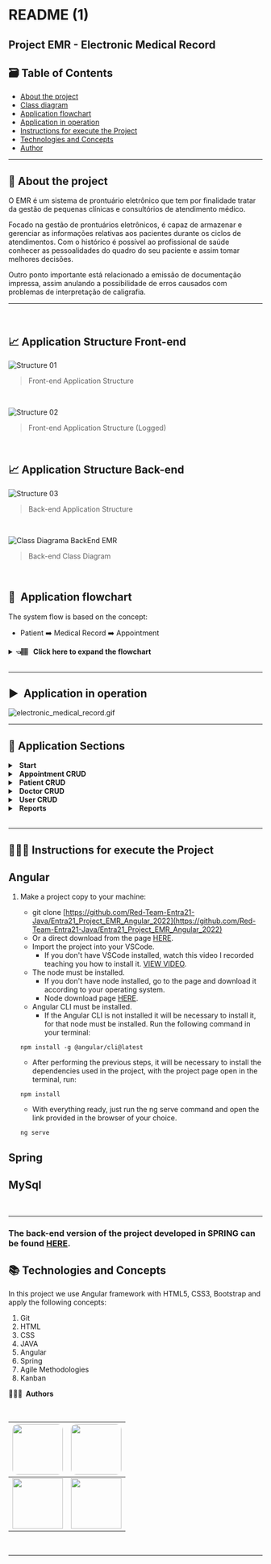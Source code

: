# README (1)

## **Project EMR - Electronic Medical Record**

## **🗃️ Table of Contents**

- [About the project](https://github.com/Red-Team-Entra21-Java/Entra21_Project_EMR_Angular_2022#about-project)
- [Class diagram](https://github.com/Red-Team-Entra21-Java/Entra21_Project_EMR_Angular_2022#class-diagram)
- [Application flowchart](https://github.com/Red-Team-Entra21-Java/Entra21_Project_EMR_Angular_2022#application-flowchart)
- [Application in operation](https://github.com/Red-Team-Entra21-Java/Entra21_Project_EMR_Angular_2022#application-operation)
- [Instructions for execute the Project](https://github.com/Red-Team-Entra21-Java/Entra21_Project_EMR_Angular_2022#execute-project)
- [Technologies and Concepts](https://github.com/Red-Team-Entra21-Java/Entra21_Project_EMR_Angular_2022#technologies)
- [Author](https://github.com/Red-Team-Entra21-Java/Entra21_Project_EMR_Angular_2022#author)

---

## **🏥 About the project**

O EMR é um sistema de prontuário eletrônico que tem por finalidade tratar da gestão de pequenas clínicas e consultórios de atendimento médico.

Focado na gestão de prontuários eletrônicos, é capaz de armazenar e gerenciar as informações relativas aos pacientes durante os ciclos de atendimentos. Com o histórico é possível ao profissional de saúde conhecer as pessoalidades do quadro do seu paciente e assim tomar melhores decisões.

Outro ponto importante está relacionado a emissão de documentação impressa, assim anulando a possibilidade de erros causados com problemas de interpretação de caligrafia.

---
<br>

## 📈 **Application Structure Front-end**

![Structure 01](./readme_images/structure_01.png)
> Front-end Application Structure

<br>

![Structure 02](./readme_images/structure_02.png)

> Front-end Application Structure (Logged)

<br>

## 📈 **Application Structure Back-end**

![Structure 03](./readme_images/structure_03.png)

> Back-end Application Structure

<br>

![Class Diagrama BackEnd EMR](./readme_images/Diagrama_BackEnd_EMR.png)

> Back-end Class Diagram

<br>

## 🔀&nbsp; **Application flowchart**

The system flow is based on the concept:
- Patient ➡️ Medical Record ➡️ Appointment 

<details>
    <summary><b>👈🏽 &nbsp; Click here to expand the flowchart </b></summary>

![Flowchart](./readme_images/application_flowchart.png)

</details>

</br>

----

## ▶️  **Application in operation**

![electronic_medical_record.gif](./readme_images/electronic_medical_record.gif)

----

## **🔀 Application Sections**

<details>
    <summary>
        <b>&nbsp; Start</b>
    </summary>

# 🏥&nbsp; Start

This is the set of home pages, consisting of the home, login and user registration.

![EMR_initial](./readme_images/emr_start.gif)

## **Home**

The initial pages try to show a harmonic layout, using colors related to the health environment.
Through the home pages it is possible to navigate to the login, user registration, about and contact sections.

In the construction of the initial pages, the technologies of HTML, CSS and TS were used, through the Angular framework.

## **Login**

In the logic used in the login component, we have a page that is capable of re-rendering two components, which may or may not be called based on a defined business rule to identify whether there is a default login or registration of a new user.

In the login component there is a complete logic developed to validate attempts to enter the system. The component has a method capable of communicating with the backend and verifying the users registered in the database (MySql). Once the communication has been carried out, there is a method that verifies the inputs and allows or not the users to enter the system.

If so, the component sends to the service responsible for the system a boolean that says if there is an active login and for a string variable the name of the active user.

## **Record User**

The registration component is rendered on a page prepared to show it or the login component.

The logic used communicates with the back-end and through the User class, UserController and the IUserRepository interface manages the information and persists the data in the database (MySql), all through a Spring Boot.

</details>

<details>
    <summary>
        <b>&nbsp; Appointment CRUD</b>
    </summary>

## 🩺&nbsp; Appointment

![Appointment](./readme_images/emr_appointment.gif)

The appointments section is the part where the patient appointments data is listed, created, edited and deleted. Here you can find information regarding each service performed.

The business rule here is based on two components in Angular. The first component (appointment) is responsible for presenting a list interface with inputs for searching and inserting new users. The second component (new-appointment) consists of a group of inputs that capture patient information.

There is a service in Angular (appointment.service.ts) responsible for making requests to the back-end (Spring) where it handles the information and returns the requested data.

Regarding the back-end responsible for the services, a Controller class (AppointmentController), a Model class (Appointment) and an interface responsible for the repository (IAppointmentRepository) are involved.

The Appointment class is a class that inherits another class MaturityLevel3Richardson, responsible for implementing the characteristics necessary for a maturity level 3 API. It also implements the attributes necessary for a service and is linked to the database so that the Controller can access and manipulate the data in the database.

The IAppointmentRepository interface inherits the JpaRepository which is responsible for implementing the complete API for CRUD.

In the AppointmentController class are the CRUD methods related to the calls, through which the HTTP actions are executed with their respective returns and Status. Through these methods the data in the database, in this case MySql, are manipulated as defined.

</details>

<details>
    <summary>
        <b>&nbsp; Patient CRUD</b>
    </summary>

## 😷&nbsp; Patient

![Patient](./readme_images/emr_patient.gif)

The patient section is the part where patient data is listed, created, edited and deleted. Here you can find personal information, in addition to the total list of services.

The business rule here is based on two components in Angular. The first component (patient) is responsible for presenting a list interface with inputs for searching and inserting new patients. The second component (new-patient) consists of a group of inputs that capture patient information.

There is a service in Angular (patient.service.ts) responsible for making requests to the back-end (Spring) where it handles the information and returns the requested data.

Regarding the back-end responsible for the services, a Controller class (PatientController), a Model class (Patient) and an interface responsible for the repository (IPatientRepository) are involved.

The Patient class is a class that inherits another MaturityLevel3Richardson class, responsible for implementing the necessary characteristics for a maturity level 3 API. It also implements the attributes necessary for a service and is linked to the database so that the Controller can access and manipulate the data in the database.

The IPatientRepository interface inherits the JpaRepository which is responsible for implementing the complete API for CRUD.

In the PatientController class are the CRUD methods related to the calls, through which the HTTP actions are performed with their respective returns and Status. Through these methods the data in the database, in this case MySql, are manipulated as defined.

</details>

<details>
    <summary>
        <b>&nbsp; Doctor CRUD</b>
    </summary>

## 👩‍🔬&nbsp; Doctor

![Doctor](./readme_images/emr_doctor.gif)

The doctors section is the part where the doctors data is listed, created, edited and deleted. Here you can find personal information, in addition to the total list of services.

The business rule here is based on two components in Angular. The first component (doctor) is responsible for presenting a list interface with inputs for searching and inserting new patients. The second component (new-doctor) consists of a group of inputs that capture patient information.

There is a service in Angular (doctor.service.ts) responsible for making requests to the back-end (Spring) where it handles the information and returns the requested data.

Regarding the back-end responsible for the services, a Controller class (DoctorController), a Model class (Doctor) and an interface responsible for the repository (IDoctorRepository) are involved.

The Doctor class is a class that inherits another class MaturityLevel3Richardson, responsible for implementing the characteristics necessary for a level 3 maturity API. It also implements the attributes necessary for a service and is linked to the database so that the Controller can access and manipulate the data in the database.

The IDoctorRepository interface inherits the JpaRepository which is responsible for implementing the complete API for CRUD.

In the DoctorController class are the CRUD methods related to the calls, through which the HTTP actions are executed with their respective returns and Status. Through these methods the data in the database, in this case MySql, are manipulated as defined.


</details>

<details>
    <summary>
        <b>&nbsp; User CRUD</b>
    </summary>

## 👨🏻‍💻&nbsp; User

![User](./readme_images/emr_user.gif)

The users section is the part where user data is listed, created, edited and deleted. Here you can find your personal information.

The business rule here is based on two components in Angular. The first component (user) is responsible for presenting a list interface with inputs for searching and inserting new users. The second component (new-user) consists of a group of inputs that capture patient information.

There is a service in Angular (user.service.ts) responsible for making requests to the back-end (Spring) where it handles the information and returns the requested data.

Regarding the back-end responsible for the services, a Controller class (UserController), a Model class (User) and an interface responsible for the repository (IUserRepository) are involved.

The User class is a class that inherits another class MaturityLevel3Richardson, responsible for implementing the necessary characteristics for a maturity level 3 API. It also implements the attributes necessary for a service and is linked to the database so that the Controller can access and manipulate the data in the database.

The IUserRepository interface inherits the JpaRepository which is responsible for implementing the complete API for CRUD.

In the UserController class are the CRUD methods related to the calls, through which the HTTP actions are executed with their respective returns and Status. Through these methods the data in the database, in this case MySql, are manipulated as defined.

</details>

<details>
    <summary>
        <b>&nbsp; Reports</b>
    </summary>

## 📊&nbsp; Reports



</details>

<br>

---

## **👨🏽‍🏫 Instructions for execute the Project**

## **Angular**

1. Make a project copy to your machine:
    - git clone [https://github.com/Red-Team-Entra21-Java/Entra21_Project_EMR_Angular_2022](https://github.com/Red-Team-Entra21-Java/Entra21_Project_EMR_Angular_2022)
    - Or a direct download from the page [HERE](https://github.com/Red-Team-Entra21-Java/Entra21_Project_EMR_Angular_2022).
    - Import the project into your VSCode.
        - If you don't have VSCode installed, watch this video I recorded teaching you how to install it. [VIEW VIDEO](https://youtu.be/82GnguThEAQ).
    - The node must be installed.
        - If you don't have node installed, go to the page and download it according to your operating system.
        - Node download page [HERE](https://nodejs.org/en/).
    - Angular CLI must be installed.
        - If the Angular CLI is not installed it will be necessary to install it, for that node must be installed. Run the following command in your terminal:
    
    `npm install -g @angular/cli@latest`
    
    - After performing the previous steps, it will be necessary to install the dependencies used in the project, with the project page open in the terminal, run:
    
    `npm install`
    
    - With everything ready, just run the ng serve command and open the link provided in the browser of your choice.
    
    `ng serve`
    

## **Spring**


## **MySql**
<br>

---

### **The back-end version of the project developed in SPRING can be found [HERE](https://github.com/Red-Team-Entra21-Java/Entra21_Project_EMR_Spring_2022).**

## **📚 Technologies and Concepts**

In this project we use Angular framework with HTML5, CSS3, Bootstrap and apply the following concepts:

1. Git
2. HTML
3. CSS
4. JAVA
5. Angular
6. Spring 
7. Agile Methodologies
8. Kanban

****👨🏻‍🎓  Authors****

<br>

<table>
<thead>
	<tr>
		<th>
            <a href="https://seiler-emerson.github.io/">
                <img style="border-radius: 10px" src="https://avatars.githubusercontent.com/seiler-emerson" width="100px;" alt=""/>
            </a>
        </th>
		<th>
            <img style="border-radius: 10px;" src="https://avatars.githubusercontent.com/Wellitonborges" width="100px;" alt=""/>
        </th>
	</tr>
</thead>
<tbody>
	<tr>
		<td>
            <a href="https://www.linkedin.com/in/seileremerson/">
                <img src="https://img.shields.io/badge/-seileremerson-blue?style=flat-square&logo=Linkedin&logoColor=white&link=https://www.linkedin.com/in/seileremerson/" width="100px;" alt=""/>
            </a>
        </td>
		<td>
            <a href="https://www.linkedin.com/in/welliton-borges-904331190/">
                <img src="https://img.shields.io/badge/-wellitonborges-blue?style=flat-square&logo=Linkedin&logoColor=white&link=https://www.linkedin.com/in/welliton-borges-904331190/" width="100px;" alt=""/>
            </a>
        </td>
	</tr>
</tbody>
</table>

<br>

---